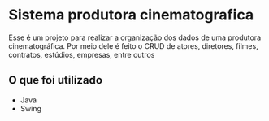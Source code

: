 # Sistema produtora cinematografica
Esse é um projeto para realizar a organização dos dados de uma produtora cinematográfica. Por meio dele é feito o CRUD de atores, diretores, filmes, contratos, estúdios, empresas, entre outros

## O que foi utilizado ##
* Java
* Swing
